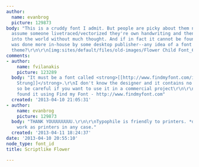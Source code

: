 ```yaml
---
author:
  name: evanbrog
  picture: 129873
body: "This is a cruddy font I admit. But people are picky about them nonetheless.\r\n\r\nI
  assume someone livetraced/vectorized they're own handwriting and then put this out
  into the world without much thought. And if in fact it cannot be found because it
  was done more in-house by some desktop publisher--any idea of a font with a similar
  theme?\r\n\r\n[img:sites/default/files/old-images/Flower Child Font_6618.jpg]"
comments:
- author:
    name: fvilanakis
    picture: 123289
  body: "It must be a font called <strong>[[http://www.findmyfont.com/index.php/fonts/font-preview?fset=Dafont-1&ffam=High%20Strung%20-%20Regular&fid=c8517058cd04fb30d0522a6811473d7d&fsize=60&text=Flower%20Child&fit=1|High
    Strung]]</strong>.\r\nI don't know the designer and it contains no copyright data,
    so be careful if you want to use it in a commercial project\r\n\r\n-----------------------------------------------\r\nI
    found it using Find my Font - http://www.findmyfont.com"
  created: '2013-04-10 21:05:31'
- author:
    name: evanbrog
    picture: 129873
  body: "THANK YOUUUUUUUU.\r\n\r\nTypophile is friendly to printers. *designers who
    work as printers in any case."
  created: '2013-04-11 18:24:37'
date: '2013-04-10 20:55:10'
node_type: font_id
title: Scriptlike Flower

---
```

